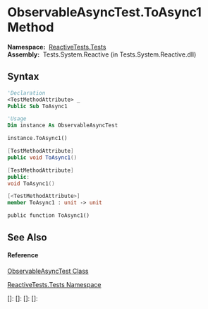 # ObservableAsyncTest.ToAsync1 Method

**Namespace:**  [ReactiveTests.Tests](ReactiveTests.Tests\ReactiveTests.Tests.md)  
**Assembly:**  Tests.System.Reactive (in Tests.System.Reactive.dll)

## Syntax

```vb
'Declaration
<TestMethodAttribute> _
Public Sub ToAsync1
```

```vb
'Usage
Dim instance As ObservableAsyncTest

instance.ToAsync1()
```

```csharp
[TestMethodAttribute]
public void ToAsync1()
```

```c++
[TestMethodAttribute]
public:
void ToAsync1()
```

```fsharp
[<TestMethodAttribute>]
member ToAsync1 : unit -> unit 
```

```jscript
public function ToAsync1()
```

## See Also

#### Reference

[ObservableAsyncTest Class](ObservableAsyncTest\ObservableAsyncTest.md)

[ReactiveTests.Tests Namespace](ReactiveTests.Tests\ReactiveTests.Tests.md)

[]: 
[]: 
[]: 
[]: 
